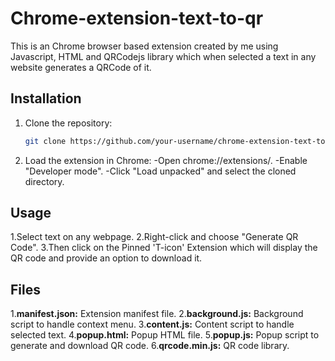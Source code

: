 # Chrome-extension-text-to-qr
This is an Chrome browser based extension created by me using Javascript, HTML and QRCodejs library which when selected a text in any website generates a QRCode of it.

## Installation

1. Clone the repository:
   ```sh
   git clone https://github.com/your-username/chrome-extension-text-to-qr.git

2. Load the extension in Chrome:
  -Open chrome://extensions/.
  -Enable "Developer mode".
  -Click "Load unpacked" and select the cloned directory.

## Usage
1.Select text on any webpage.
2.Right-click and choose "Generate QR Code".
3.Then click on the Pinned 'T-icon' Extension which will display the QR code and provide an option to download it.

## Files
1.**manifest.json:** Extension manifest file.
2.**background.js:** Background script to handle context menu.
3.**content.js:** Content script to handle selected text.
4.**popup.html:** Popup HTML file.
5.**popup.js:** Popup script to generate and download QR code.
6.**qrcode.min.js:** QR code library.

